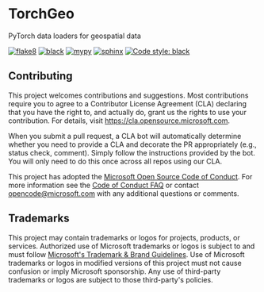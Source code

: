 # TorchGeo
PyTorch data loaders for geospatial data

[![flake8](https://github.com/microsoft/torchgeo/workflows/flake8/badge.svg)](https://github.com/microsoft/torchgeo/actions)
[![black](https://github.com/microsoft/torchgeo/workflows/black/badge.svg)](https://github.com/microsoft/torchgeo/actions)
[![mypy](https://github.com/microsoft/torchgeo/workflows/mypy/badge.svg)](https://github.com/microsoft/torchgeo/actions)
[![sphinx](https://github.com/microsoft/torchgeo/workflows/sphinx/badge.svg)](https://github.com/microsoft/torchgeo/actions)
[![Code style: black](https://img.shields.io/badge/code%20style-black-000000.svg)](https://github.com/psf/black)

## Contributing

This project welcomes contributions and suggestions.  Most contributions require you to agree to a
Contributor License Agreement (CLA) declaring that you have the right to, and actually do, grant us
the rights to use your contribution. For details, visit https://cla.opensource.microsoft.com.

When you submit a pull request, a CLA bot will automatically determine whether you need to provide
a CLA and decorate the PR appropriately (e.g., status check, comment). Simply follow the instructions
provided by the bot. You will only need to do this once across all repos using our CLA.

This project has adopted the [Microsoft Open Source Code of Conduct](https://opensource.microsoft.com/codeofconduct/).
For more information see the [Code of Conduct FAQ](https://opensource.microsoft.com/codeofconduct/faq/) or
contact [opencode@microsoft.com](mailto:opencode@microsoft.com) with any additional questions or comments.

## Trademarks

This project may contain trademarks or logos for projects, products, or services. Authorized use of Microsoft
trademarks or logos is subject to and must follow
[Microsoft's Trademark & Brand Guidelines](https://www.microsoft.com/en-us/legal/intellectualproperty/trademarks/usage/general).
Use of Microsoft trademarks or logos in modified versions of this project must not cause confusion or imply Microsoft sponsorship.
Any use of third-party trademarks or logos are subject to those third-party's policies.
